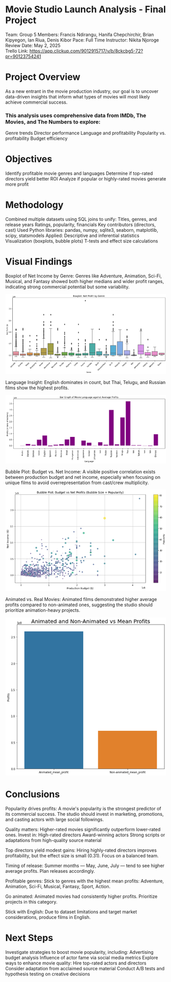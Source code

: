 # Movie Studio Launch Analysis - Final Project
Team: Group 5
Members: Francis Ndirangu, Hanifa Chepchirchir, Brian Kipyegon, Ian Riua, Denis Kibor
Pace: Full Time
Instructor: Nikita Njoroge
Review Date: May 2, 2025  
Trello Link: https://app.clickup.com/9012915717/v/b/8ckcbg5-72?pr=90123754241

# Project Overview
As a new entrant in the movie production industry, our goal is to uncover data-driven insights that inform what types of movies will most likely achieve commercial success.

### This analysis uses comprehensive data from IMDb, The Movies, and The Numbers to explore:

Genre trends
Director performance
Language and profitability
Popularity vs. profitability
Budget efficiency

# Objectives
Identify profitable movie genres and languages
Determine if top-rated directors yield better ROI
Analyze if popular or highly-rated movies generate more profit

# Methodology
Combined multiple datasets using SQL joins to unify:
Titles, genres, and release years
Ratings, popularity, financials
Key contributors (directors, cast)
Used Python libraries: pandas, numpy, sqlite3, seaborn, matplotlib, scipy, statsmodels
Applied:
Descriptive and inferential statistics
Visualization (boxplots, bubble plots)
T-tests and effect size calculations

# Visual Findings
Boxplot of Net Income by Genre: Genres like Adventure, Animation, Sci-Fi, Musical, and Fantasy showed both higher medians and wider profit ranges, indicating strong commercial potential but some variability.

![Boxplot of Net Income by Genre](./README_images/boxplot%20net%20income%20by%20genre.png)



Language Insight: English dominates in count, but Thai, Telugu, and Russian films show the highest profits.

![Language by Profit](./README_images/language%20by%20profit.png)



Bubble Plot: Budget vs. Net Income: A visible positive correlation exists between production budget and net income, especially when focusing on unique films to avoid overrepresentation from cast/crew multiplicity.

![Bubble Plot](./README_images/bubble%20plot.png)


Animated vs. Real Movies: Animated films demonstrated higher average profits compared to non-animated ones, suggesting the studio should prioritize animation-heavy projects.

![Animated vs Non-Animated Comparison](./README_images/animated%20vs%20non-animated.png)




# Conclusions
Popularity drives profits: A movie's popularity is the strongest predictor of its commercial success. The studio should invest in marketing, promotions, and casting actors with large social followings.

Quality matters: Higher-rated movies significantly outperform lower-rated ones. Invest in:
High-rated directors
Award-winning actors
Strong scripts or adaptations from high-quality source material

Top directors yield modest gains: Hiring highly-rated directors improves profitability, but the effect size is small (0.31). Focus on a balanced team.

Timing of release: Summer months — May, June, July — tend to see higher average profits. Plan releases accordingly.

Profitable genres: Stick to genres with the highest mean profits: Adventure, Animation, Sci-Fi, Musical, Fantasy, Sport, Action.

Go animated: Animated movies had consistently higher profits. Prioritize projects in this category.

Stick with English: Due to dataset limitations and target market considerations, produce films in English.

# Next Steps
Investigate strategies to boost movie popularity, including:
Advertising budget analysis
Influence of actor fame via social media metrics
Explore ways to enhance movie quality:
Hire top-rated actors and directors
Consider adaptation from acclaimed source material
Conduct A/B tests and hypothesis testing on creative decisions